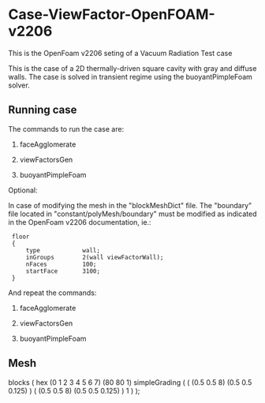 # Case-ViewFactor-OpenFOAM-v2206
This is the OpenFoam v2206 seting of a Vacuum Radiation Test case

This is the case of a 2D thermally-driven square cavity with gray and diffuse walls. The case is solved in transient regime using the buoyantPimpleFoam solver. 


## Running case

The commands to run the case are:

1) faceAgglomerate

2) viewFactorsGen

3) buoyantPimpleFoam

Optional:

In case of modifying the mesh in the "blockMeshDict" file. The "boundary" file located in "constant/polyMesh/boundary" must be modified as indicated in the OpenFoam v2206 documentation, ie.:

     floor
     {
         type            wall;
         inGroups        2(wall viewFactorWall);
         nFaces          100;
         startFace       3100;
     }

And repeat the commands:

1) faceAgglomerate

2) viewFactorsGen

3) buoyantPimpleFoam

## Mesh

blocks
(
    hex (0 1 2 3 4 5 6 7) (80 80 1) 
    simpleGrading (
    			( (0.5 0.5 8) (0.5 0.5 0.125) )
   			( (0.5 0.5 8) (0.5 0.5 0.125) ) 
    			1
    		  )
);

